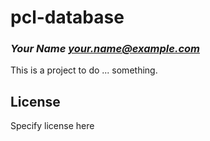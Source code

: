 # pcl-database
### _Your Name <your.name@example.com>_

This is a project to do ... something.

## License

Specify license here

